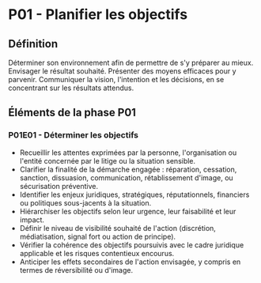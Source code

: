 # P01 - Planifier les objectifs

## Définition
Déterminer son environnement afin de permettre de s'y préparer au mieux. Envisager le résultat souhaité. Présenter des moyens efficaces pour y parvenir. Communiquer la vision, l'intention et les décisions, en se concentrant sur les résultats attendus.

## Éléments de la phase P01
### P01E01 - Déterminer les objectifs
- Recueillir les attentes exprimées par la personne, l'organisation ou l'entité concernée par le litige ou la situation sensible.
- Clarifier la finalité de la démarche engagée : réparation, cessation, sanction, dissuasion, communication, rétablissement d'image, ou sécurisation préventive.
- Identifier les enjeux juridiques, stratégiques, réputationnels, financiers ou politiques sous-jacents à la situation.
- Hiérarchiser les objectifs selon leur urgence, leur faisabilité et leur impact.
- Définir le niveau de visibilité souhaité de l'action (discrétion, médiatisation, signal fort ou action de principe).
- Vérifier la cohérence des objectifs poursuivis avec le cadre juridique applicable et les risques contentieux encourus.
- Anticiper les effets secondaires de l'action envisagée, y compris en termes de réversibilité ou d'image.
